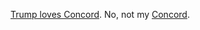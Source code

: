 <a href="https://twitter.com/CillizzaCNN/status/1227285122011058178">Trump loves Concord</a>. No, not my <a href="https://github.com/scripting/concord">Concord</a>. 

